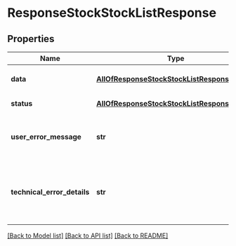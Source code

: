 # ResponseStockStockListResponse

## Properties
Name | Type | Description | Notes
------------ | ------------- | ------------- | -------------
**data** | [**AllOfResponseStockStockListResponseData**](AllOfResponseStockStockListResponseData.md) | API specific response data | [optional] 
**status** | [**AllOfResponseStockStockListResponseStatus**](AllOfResponseStockStockListResponseStatus.md) | Response status | [optional] 
**user_error_message** | **str** | Error message, in a user readable format | [optional] 
**technical_error_details** | **str** | Technical error details, let us know if you received this. | [optional] 

[[Back to Model list]](../README.md#documentation-for-models) [[Back to API list]](../README.md#documentation-for-api-endpoints) [[Back to README]](../README.md)

